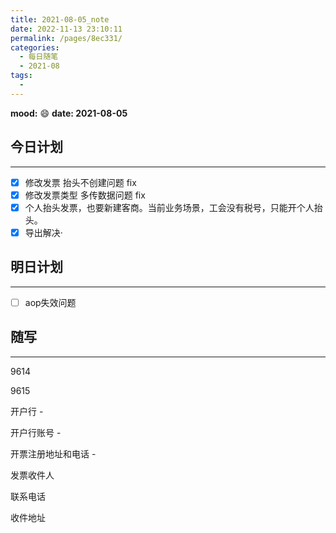 ```yaml
---
title: 2021-08-05_note
date: 2022-11-13 23:10:11
permalink: /pages/8ec331/
categories:
  - 每日随笔
  - 2021-08
tags:
  - 
---
```

**mood:** :smile:  																		**date: 2021-08-05**  
## 今日计划  
------
- [x]  修改发票 抬头不创建问题 fix
- [x]  修改发票类型 多传数据问题 fix
- [x]  个人抬头发票，也要新建客商。当前业务场景，工会没有税号，只能开个人抬头。
- [x]  导出解决·
## 明日计划  
------
- [ ]  aop失效问题
## 随写 
------

9614

9615

开户行 -

开户行账号 -

开票注册地址和电话 -

发票收件人

联系电话

收件地址